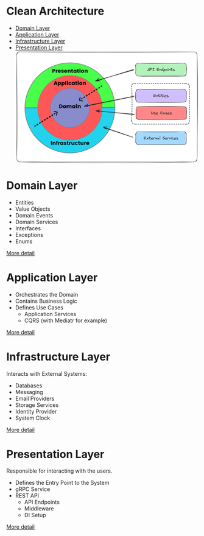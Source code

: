 # Clean Architecture
* [Domain Layer](#domain-layer)
* [Application Layer](#application-layer)
* [Infrastructure Layer](#infrastructure-layer)
* [Presentation Layer](#presentation-layer)
![system schema](./images/clean-architecture.png "A title")

# Domain Layer
* Entities
* Value Objects
* Domain Events
* Domain Services
* Interfaces
* Exceptions
* Enums

[More detail](Domain%20Layer.md)

# Application Layer
* Orchestrates the Domain
* Contains Business Logic
* Defines Use Cases
  * Application Services
  * CQRS (with Mediatr for example)

[More detail](Application%20Layer.md)

# Infrastructure Layer
Interacts with External Systems:
* Databases
* Messaging
* Email Providers
* Storage Services 
* Identity Provider
* System Clock

[More detail](Infrastructure%20Layer.md)

# Presentation Layer
Responsible for interacting with the users.

* Defines the Entry Point to the System
* gRPC Service
* REST API
  * API Endpoints
  * Middleware
  * DI Setup

[More detail](Presentation%20Layer.md)
